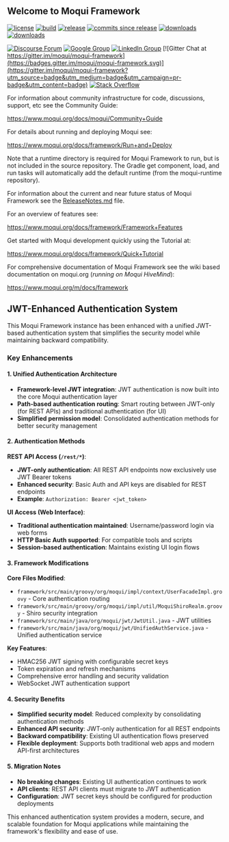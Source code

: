 ## Welcome to Moqui Framework

[![license](https://img.shields.io/badge/license-CC0%201.0%20Universal-blue.svg)](https://github.com/moqui/moqui-framework/blob/master/LICENSE.md)
[![build](https://travis-ci.org/moqui/moqui-framework.svg)](https://travis-ci.org/moqui/moqui-framework)
[![release](https://img.shields.io/github/release/moqui/moqui-framework.svg)](https://github.com/moqui/moqui-framework/releases)
[![commits since release](http://img.shields.io/github/commits-since/moqui/moqui-framework/v3.0.0.svg)](https://github.com/moqui/moqui-framework/commits/master)
[![downloads](https://img.shields.io/github/downloads/moqui/moqui-framework/total.svg)](https://github.com/moqui/moqui-framework/releases)
[![downloads](https://img.shields.io/github/downloads/moqui/moqui-framework/v3.0.0/total.svg)](https://github.com/moqui/moqui-framework/releases/tag/v3.0.0)

[![Discourse Forum](https://img.shields.io/badge/moqui%20forum-discourse-blue.svg)](https://forum.moqui.org)
[![Google Group](https://img.shields.io/badge/google%20group-moqui-blue.svg)](https://groups.google.com/d/forum/moqui)
[![LinkedIn Group](https://img.shields.io/badge/linked%20in%20group-moqui-blue.svg)](https://www.linkedin.com/groups/4640689)
[![Gitter Chat at https://gitter.im/moqui/moqui-framework](https://badges.gitter.im/moqui/moqui-framework.svg)](https://gitter.im/moqui/moqui-framework?utm_source=badge&utm_medium=badge&utm_campaign=pr-badge&utm_content=badge)
[![Stack Overflow](https://img.shields.io/badge/stack%20overflow-moqui-blue.svg)](http://stackoverflow.com/questions/tagged/moqui)


For information about community infrastructure for code, discussions, support, etc see the Community Guide:

<https://www.moqui.org/docs/moqui/Community+Guide>

For details about running and deploying Moqui see:

<https://www.moqui.org/docs/framework/Run+and+Deploy>

Note that a runtime directory is required for Moqui Framework to run, but is not included in the source repository. The
Gradle get component, load, and run tasks will automatically add the default runtime (from the moqui-runtime repository).

For information about the current and near future status of Moqui Framework
see the [ReleaseNotes.md](https://github.com/moqui/moqui-framework/blob/master/ReleaseNotes.md) file.

For an overview of features see:

<https://www.moqui.org/docs/framework/Framework+Features>

Get started with Moqui development quickly using the Tutorial at:

<https://www.moqui.org/docs/framework/Quick+Tutorial>

For comprehensive documentation of Moqui Framework see the wiki based documentation on moqui.org (*running on Moqui HiveMind*):

<https://www.moqui.org/m/docs/framework>

## JWT-Enhanced Authentication System

This Moqui Framework instance has been enhanced with a unified JWT-based authentication system that simplifies the security model while maintaining backward compatibility.

### Key Enhancements

#### 1. Unified Authentication Architecture
- **Framework-level JWT integration**: JWT authentication is now built into the core Moqui authentication layer
- **Path-based authentication routing**: Smart routing between JWT-only (for REST APIs) and traditional authentication (for UI)
- **Simplified permission model**: Consolidated authentication methods for better security management

#### 2. Authentication Methods

**REST API Access (`/rest/*`)**:
- **JWT-only authentication**: All REST API endpoints now exclusively use JWT Bearer tokens
- **Enhanced security**: Basic Auth and API keys are disabled for REST endpoints
- **Example**: `Authorization: Bearer <jwt_token>`

**UI Access (Web Interface)**:
- **Traditional authentication maintained**: Username/password login via web forms
- **HTTP Basic Auth supported**: For compatible tools and scripts
- **Session-based authentication**: Maintains existing UI login flows

#### 3. Framework Modifications

**Core Files Modified**:
- `framework/src/main/groovy/org/moqui/impl/context/UserFacadeImpl.groovy` - Core authentication routing
- `framework/src/main/groovy/org/moqui/impl/util/MoquiShiroRealm.groovy` - Shiro security integration
- `framework/src/main/java/org/moqui/jwt/JwtUtil.java` - JWT utilities
- `framework/src/main/java/org/moqui/jwt/UnifiedAuthService.java` - Unified authentication service

**Key Features**:
- HMAC256 JWT signing with configurable secret keys
- Token expiration and refresh mechanisms
- Comprehensive error handling and security validation
- WebSocket JWT authentication support

#### 4. Security Benefits
- **Simplified security model**: Reduced complexity by consolidating authentication methods
- **Enhanced API security**: JWT-only authentication for all REST endpoints
- **Backward compatibility**: Existing UI authentication flows preserved
- **Flexible deployment**: Supports both traditional web apps and modern API-first architectures

#### 5. Migration Notes
- **No breaking changes**: Existing UI authentication continues to work
- **API clients**: REST API clients must migrate to JWT authentication
- **Configuration**: JWT secret keys should be configured for production deployments

This enhanced authentication system provides a modern, secure, and scalable foundation for Moqui applications while maintaining the framework's flexibility and ease of use.



